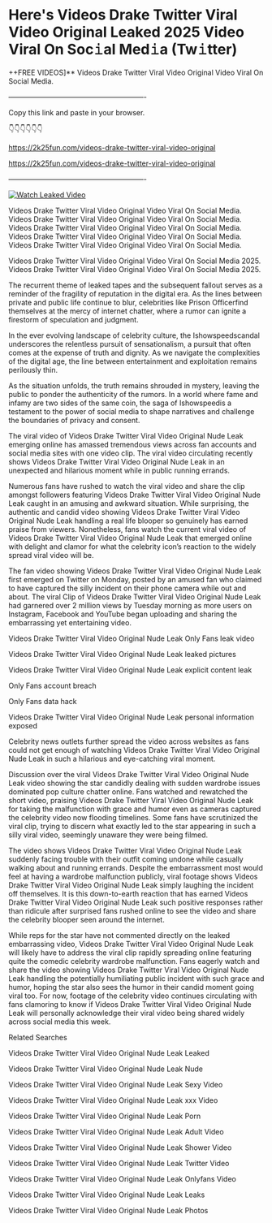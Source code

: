 # Here's Videos Drake Twitter Viral Video Original Leaked 2025 Video Viral On Soc𝚒al Med𝚒a (Tw𝚒tter)

++FREE VIDEOS]** Videos Drake Twitter Viral Video Original Video Viral On Social Media.

———————————————————-

Copy this link and paste in your browser.

👇👇👇👇👇👇

https://2k25fun.com/videos-drake-twitter-viral-video-original

https://2k25fun.com/videos-drake-twitter-viral-video-original

———————————————————-

[![Watch Leaked Video](https://miro.medium.com/v2/resize:fit:828/format:webp/1*cilzJN44JGOrTw9NJCrNHA.gif "Watch Leaked Video")](https://2k25fun.com/videos-drake-twitter-viral-video-original)

Videos Drake Twitter Viral Video Original Video Viral On Social Media. Videos Drake Twitter Viral Video Original Video Viral On Social Media. Videos Drake Twitter Viral Video Original Video Viral On Social Media. Videos Drake Twitter Viral Video Original Video Viral On Social Media. Videos Drake Twitter Viral Video Original Video Viral On Social Media.

Videos Drake Twitter Viral Video Original Video Viral On Social Media 2025. Videos Drake Twitter Viral Video Original Video Viral On Social Media 2025.

The recurrent theme of leaked tapes and the subsequent fallout serves as a reminder of the fragility of reputation in the digital era. As the lines between private and public life continue to blur, celebrities like Prison Officerfind themselves at the mercy of internet chatter, where a rumor can ignite a firestorm of speculation and judgment.

In the ever evolving landscape of celebrity culture, the Ishowspeedscandal underscores the relentless pursuit of sensationalism, a pursuit that often comes at the expense of truth and dignity. As we navigate the complexities of the digital age, the line between entertainment and exploitation remains perilously thin.

As the situation unfolds, the truth remains shrouded in mystery, leaving the public to ponder the authenticity of the rumors. In a world where fame and infamy are two sides of the same coin, the saga of Ishowspeedis a testament to the power of social media to shape narratives and challenge the boundaries of privacy and consent.

The viral video of Videos Drake Twitter Viral Video Original Nude Leak emerging online has amassed tremendous views across fan accounts and social media sites with one video clip. The viral video circulating recently shows Videos Drake Twitter Viral Video Original Nude Leak in an unexpected and hilarious moment while in public running errands.

Numerous fans have rushed to watch the viral video and share the clip amongst followers featuring Videos Drake Twitter Viral Video Original Nude Leak caught in an amusing and awkward situation. While surprising, the authentic and candid video showing Videos Drake Twitter Viral Video Original Nude Leak handling a real life blooper so genuinely has earned praise from viewers. Nonetheless, fans watch the current viral video of Videos Drake Twitter Viral Video Original Nude Leak that emerged online with delight and clamor for what the celebrity icon’s reaction to the widely spread viral video will be.

The fan video showing Videos Drake Twitter Viral Video Original Nude Leak first emerged on Twitter on Monday, posted by an amused fan who claimed to have captured the silly incident on their phone camera while out and about. The viral Clip of Videos Drake Twitter Viral Video Original Nude Leak had garnered over 2 million views by Tuesday morning as more users on Instagram, Facebook and YouTube began uploading and sharing the embarrassing yet entertaining video.

Videos Drake Twitter Viral Video Original Nude Leak Only Fans leak video

Videos Drake Twitter Viral Video Original Nude Leak leaked pictures

Videos Drake Twitter Viral Video Original Nude Leak explicit content leak

Only Fans account breach

Only Fans data hack

Videos Drake Twitter Viral Video Original Nude Leak personal information exposed

Celebrity news outlets further spread the video across websites as fans could not get enough of watching Videos Drake Twitter Viral Video Original Nude Leak in such a hilarious and eye-catching viral moment.

Discussion over the viral Videos Drake Twitter Viral Video Original Nude Leak video showing the star candidly dealing with sudden wardrobe issues dominated pop culture chatter online. Fans watched and rewatched the short video, praising Videos Drake Twitter Viral Video Original Nude Leak for taking the malfunction with grace and humor even as cameras captured the celebrity video now flooding timelines. Some fans have scrutinized the viral clip, trying to discern what exactly led to the star appearing in such a silly viral video, seemingly unaware they were being filmed.

The video shows Videos Drake Twitter Viral Video Original Nude Leak suddenly facing trouble with their outfit coming undone while casually walking about and running errands. Despite the embarrassment most would feel at having a wardrobe malfunction publicly, viral footage shows Videos Drake Twitter Viral Video Original Nude Leak simply laughing the incident off themselves. It is this down-to-earth reaction that has earned Videos Drake Twitter Viral Video Original Nude Leak such positive responses rather than ridicule after surprised fans rushed online to see the video and share the celebrity blooper seen around the internet.

While reps for the star have not commented directly on the leaked embarrassing video, Videos Drake Twitter Viral Video Original Nude Leak will likely have to address the viral clip rapidly spreading online featuring quite the comedic celebrity wardrobe malfunction. Fans eagerly watch and share the video showing Videos Drake Twitter Viral Video Original Nude Leak handling the potentially humiliating public incident with such grace and humor, hoping the star also sees the humor in their candid moment going viral too. For now, footage of the celebrity video continues circulating with fans clamoring to know if Videos Drake Twitter Viral Video Original Nude Leak will personally acknowledge their viral video being shared widely across social media this week.

Related Searches

Videos Drake Twitter Viral Video Original Nude Leak Leaked

Videos Drake Twitter Viral Video Original Nude Leak Nude

Videos Drake Twitter Viral Video Original Nude Leak Sexy Video

Videos Drake Twitter Viral Video Original Nude Leak xxx Video

Videos Drake Twitter Viral Video Original Nude Leak Porn

Videos Drake Twitter Viral Video Original Nude Leak Adult Video

Videos Drake Twitter Viral Video Original Nude Leak Shower Video

Videos Drake Twitter Viral Video Original Nude Leak Twitter Video

Videos Drake Twitter Viral Video Original Nude Leak Onlyfans Video

Videos Drake Twitter Viral Video Original Nude Leak Leaks

Videos Drake Twitter Viral Video Original Nude Leak Photos